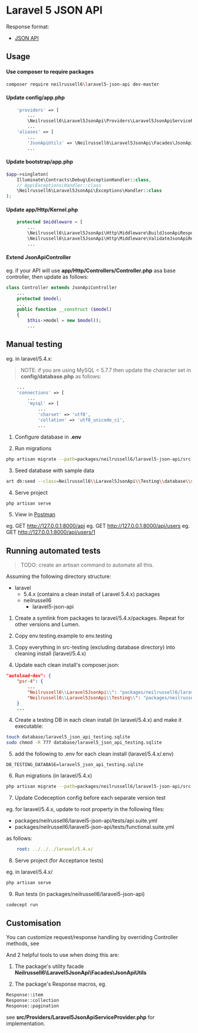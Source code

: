 Laravel 5 JSON API
==================

Response format:

* [JSON API](http://jsonapi.org/format/)

## Usage

#### Use composer to require packages

```bash
composer require neilrussell6\laravel5-json-api dev-master
```

#### Update config/app.php

```php
    'providers' => [
        ...
        \Neilrussell6\Laravel5JsonApi\Providers\Laravel5JsonApiServiceProvider::class,
        ...
    'aliases' => [
        ...
        'JsonApiUtils' => \Neilrussell6\Laravel5JsonApi\Facades\JsonApiUtils::class
        ...
```

#### Update bootstrap/app.php

```php
$app->singleton(
    Illuminate\Contracts\Debug\ExceptionHandler::class,
    // App\Exceptions\Handler::class
    \Neilrussell6\Laravel5JsonApi\Exceptions\Handler::class
);
```

#### Update app/Http/Kernel.php

```php
    protected $middleware = [
        ...
        \Neilrussell6\Laravel5JsonApi\Http\Middleware\BuildJsonApiResponse::class,
        \Neilrussell6\Laravel5JsonApi\Http\Middleware\ValidateJsonApiRequest::class,
        ...
```

#### Extend JsonApiController

eg. if your API will use **app/Http/Controllers/Controller.php** asa base controller, then update as follows:

```php
class Controller extends JsonApiController
    ...
    protected $model;
    ...
    public function __construct ($model)
    {
        $this->model = new $model();
        ...
```

## Manual testing

eg. in laravel/5.4.x:

> NOTE: if you are using MySQL < 5.7.7 then update the character set in **config/database.php** as follows:

```php
    ...
    'connections' => [
        ...
        'mysql' => [
            ...
            'charset' => 'utf8',
            'collation' => 'utf8_unicode_ci',
            ...
```

1) Configure database in **.env**

2) Run migrations

```bash
php artisan migrate --path=packages/neilrussell6/laravel5-json-api/src-testing/database/migrations
```

3) Seed database with sample data

```bash
art db:seed --class=Neilrussell6\\Laravel5JsonApi\\Testing\\database\\seeds\\DatabaseSeeder
```

4) Serve project

```bash
php artisan serve
```

5) View in [Postman](https://chrome.google.com/webstore/detail/postman/fhbjgbiflinjbdggehcddcbncdddomop?hl=en)

eg. GET http://127.0.0.1:8000/api
eg. GET http://127.0.0.1:8000/api/users
eg. GET http://127.0.0.1:8000/api/users/1

## Running automated tests
      
> TODO: create an artisan command to automate all this.

Assuming the following directory structure:

 * laravel
   * 5.4.x (contains a clean install of Laravel 5.4.x)
 packages
   * neilrussell6
     * laravel5-json-api

1) Create a symlink from packages to  laravel/5.4.x/packages.
   Repeat for other versions and Lumen.

2) Copy env.testing.example to env.testing

3) Copy everything in src-testing (excluding database directory) into cleaning install (laravel/5.4.x)

4) Update each clean install's composer.json:

```json
"autoload-dev": {
    "psr-4": {
        ...
        "Neilrussell6\\Laravel5JsonApi\\": "packages/neilrussell6/laravel5-json-api/src/",
        "Neilrussell6\\Laravel5JsonApi\\Testing\\": "packages/neilrussell6/laravel5-json-api/src-testing/"
    }
    ...
```

4) Create a testing DB in each clean install (in laravel/5.4.x) and make it executable:

```bash
touch database/laravel5_json_api_testing.sqlite
sudo chmod -R 777 database/laravel5_json_api_testing.sqlite
```

5) add the following to .env for each clean install (laravel/5.4.x/.env)

```
DB_TESTING_DATABASE=laravel5_json_api_testing.sqlite
```

6) Run migrations (in laravel/5.4.x)

```bash
php artisan migrate --path=packages/neilrussell6/laravel5-json-api/src-testing/database/migrations --database=sqlite_testing
```

7) Update Codeception config before each separate version test

eg. for laravel/5.4.x, update to root property in the following files:

* packages/neilrussell6/laravel5-json-api/tests/api.suite.yml
* packages/neilrussell6/laravel5-json-api/tests/functional.suite.yml

as follows:

```yml
    root: ../../../laravel/5.4.x/
```

8) Serve project (for Acceptance tests)

eg. in laravel/5.4.x/

```bash
php artisan serve
```

9) Run tests (in packages/neilrussell6/laravel5-json-api)

```bash
codecept run
```

## Customisation

You can customize request/response handling by overriding Controller methods, see

And 2 helpful tools to use when doing this are:

1) The package's utility facade **Neilrussell6\Laravel5JsonApi\Facades\JsonApiUtils**

2) The package's Response macros, eg.

```php
Response::item
Response::collection
Response::pagination
```

see **src/Providers/Laravel5JsonApiServiceProvider.php** for implementation.
